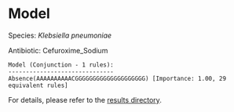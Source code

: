 
# Model

Species: *Klebsiella pneumoniae*

Antibiotic: Cefuroxime_Sodium

```
Model (Conjunction - 1 rules):
------------------------------
Absence(AAAAAAAAAACGGGGGGGGGGGGGGGGGGGG) [Importance: 1.00, 29 equivalent rules]

```

For details, please refer to the [results directory](../../../../../results/scm_b/klebsiella%20pneumoniae/cefuroxime_sodium/repeat_2/).

